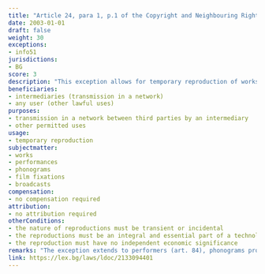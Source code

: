 ```yaml
---
title: "Article 24, para 1, p.1 of the Copyright and Neighbouring Rights Law (Член 24, ал.1, т.1 от Закона за авторското право и сродните му права)."
date: 2003-01-01
draft: false
weight: 30
exceptions:
- info51
jurisdictions:
- BG
score: 3
description: "This exception allows for temporary reproduction of works, having transient or incidental nature, which do not have independent economic significance, constituting integral and essential part of the technological process and with the sole purpose to enable: i) a transmission in a network by an intermediary, or ii) other permitted use of a work." 
beneficiaries:
- intermediaries (transmission in a network)
- any user (other lawful uses)
purposes: 
- transmission in a network between third parties by an intermediary
- other permitted uses
usage:
- temporary reproduction
subjectmatter:
- works
- performances
- phonograms
- film fixations
- broadcasts
compensation:
- no compensation required
attribution: 
- no attribution required
otherConditions: 
- the nature of reproductions must be transient or incidental
- the reproductions must be an integral and essential part of a technological process
- the reproduction must have no independent economic significance
remarks: "The exception extends to performers (art. 84), phonograms producers (art. 90), film producers (art.90v) and broadcasting organisations (art. 93)."
link: https://lex.bg/laws/ldoc/2133094401
---
```

